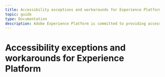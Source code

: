 ```yaml
---
title: Accessibility exceptions and workarounds for Experience Platform
topic: guide
type: Documentation
description: Adobe Experience Platform is committed to providing accessible and inclusive features to all individuals.
---
```


# Accessibility exceptions and workarounds for Experience Platform